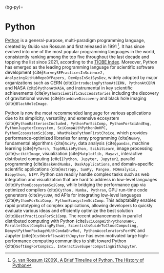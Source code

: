 (bg-py)=
# Python


[Python](https://www.python.org/) is a general-purpose, multi-paradigm programming language,
created by Guido van Rossum and first released in 1991 [^python-timeline].
It has since evolved into one of the most popular programming languages in the world,
consistently ranking among the top five throughout the last decade and topping the list since 2021,
according to the [TIOBE Index](https://www.tiobe.com/tiobe-index/).
Moreover, Python has emerged as the leading programming language for scientific software development
{cite}`SurveySEPracticesInScience2, AnalyzingGitHubRepoOfPapers, DevOpsInSciSysDev`, 
widely adopted by major organizations such as CERN
{cite}`IntroducingPythonAtCERN, PythonAtCERN` and NASA {cite}`PythonAtNASA`, 
and instrumental in key scientific achievements {cite}`PythonScientificSuccessStories` 
including the discovery of gravitational waves {cite}`GravWaveDiscovery`
and black hole imaging {cite}`BlackHoleImage`. 

[^python-timeline]: [G. van Rossum (2009). A Brief Timeline of Python. The History of Python](https://python-history.blogspot.com/2009/01/brief-timeline-of-python.html)

Python is now the most recommended language for various applications due to its simplicity, 
versatility, and extensive ecosystem
{cite}`PythonBatteriesIncluded, PythonForSciComp, PythonForSciAndEng, PythonJupyterEcosystem, SciCompWithPythonOnHPC, PythonEcosystemSciComp, WhatMakesPythonFirstChoice`, 
which provides performance-optimized libraries for
array programming {cite}`NumPy`, 
fundamental algorithms {cite}`SciPy`, 
data analysis {cite}`pandas`, 
machine learning {cite}`PyTorch, Top5MLLibPython, ScikitLearn`, 
image processing {cite}`scikitImage`, 
visualization {cite}`Matplotlib, Mayavi`, 
interactive distributed computing {cite}`IPython, Jupyter, Jupyter2`, 
parallel programming {cite}`DaskAndNumba, DaskApplications`, 
and domain-specific scientific applications {cite}`Astropy, SunPy, Pangeo, MDAnalysis, Biopython, NIPY`. 
Python can readily handle complex tasks such as web integration and visualization 
that are hard to address in low-level languages {cite}`PythonEcosystemSciComp`, 
while bridging the performance gap via
optimized compilers {cite}`Cython, Numba, Pythran`, 
GPU run-time code generators {cite}`PyCUDA`, 
nd APIs for integrating low-level languages {cite}`PythonForSciComp, PythonEcosystemSciComp`. 
This adaptability enables rapid prototyping of complex applications, 
allowing developers to quickly evaluate various ideas and 
efficiently optimize the best solution {cite}`BestPracticesForSciComp`. 
The recent advancements in parallel distributed computing with Python
{cite}`SciCompWithPythonOnHPC, ParallelDistCompUsingPython, ScientistsGuideToCloudComputing, DemystPythonPackageWithCondaEnvMod, PythonAcceleratorsForHPC` 
and Jupyter {cite}`DistWorkflowsWithJupyter` has even motivated large high-performance computing communities 
to shift toward Python {cite}`SoftEngForCompSci, InteractiveSupercomputingWithJupyter`. 

